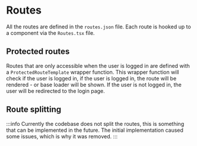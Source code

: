 # Routes

All the routes are defined in the `routes.json` file. Each route is hooked up to a component via the `Routes.tsx` file.

## Protected routes

Routes that are only accessible when the user is logged in are defined with a `ProtectedRouteTemplate` wrapper function. This wrapper function will check if the user is logged in, if the user is logged in, the route will be rendered - or base loader will be shown. If the user is not logged in, the user will be redirected to the login page.

## Route splitting

:::info
Currently the codebase does not split the routes, this is something that can be implemented in the future. The initial implementation caused some issues, which is why it was removed.
:::